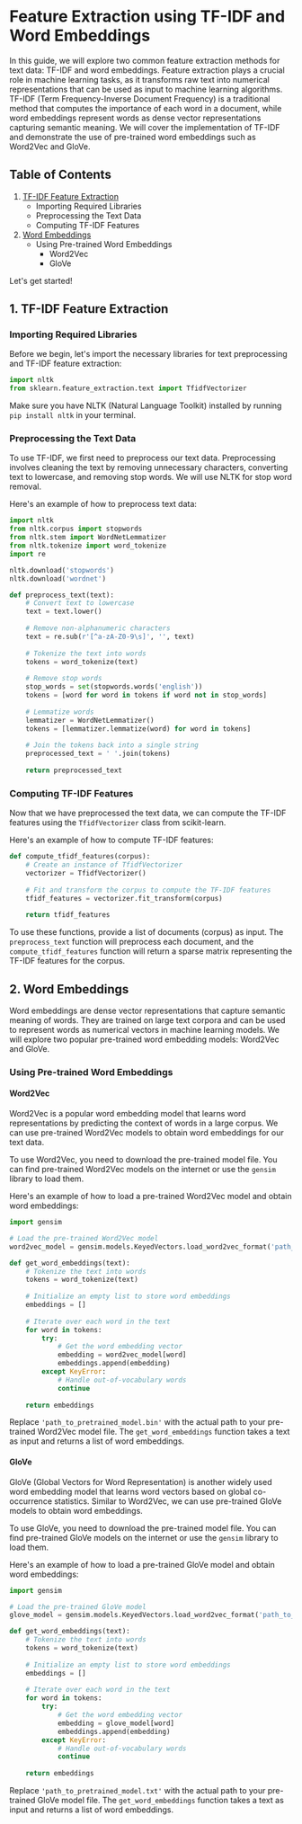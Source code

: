 # Feature Extraction using TF-IDF and Word Embeddings

In this guide, we will explore two common feature extraction methods for text data: TF-IDF and word embeddings. Feature extraction plays a crucial role in machine learning tasks, as it transforms raw text into numerical representations that can be used as input to machine learning algorithms. TF-IDF (Term Frequency-Inverse Document Frequency) is a traditional method that computes the importance of each word in a document, while word embeddings represent words as dense vector representations capturing semantic meaning. We will cover the implementation of TF-IDF and demonstrate the use of pre-trained word embeddings such as Word2Vec and GloVe.

## Table of Contents
1. [TF-IDF Feature Extraction](#tfidf)
   - Importing Required Libraries
   - Preprocessing the Text Data
   - Computing TF-IDF Features
2. [Word Embeddings](#word-embeddings)
   - Using Pre-trained Word Embeddings
     - Word2Vec
     - GloVe

Let's get started!

## 1. TF-IDF Feature Extraction <a name="tfidf"></a>

### Importing Required Libraries

Before we begin, let's import the necessary libraries for text preprocessing and TF-IDF feature extraction:

```python
import nltk
from sklearn.feature_extraction.text import TfidfVectorizer
```

Make sure you have NLTK (Natural Language Toolkit) installed by running `pip install nltk` in your terminal.

### Preprocessing the Text Data

To use TF-IDF, we first need to preprocess our text data. Preprocessing involves cleaning the text by removing unnecessary characters, converting text to lowercase, and removing stop words. We will use NLTK for stop word removal.

Here's an example of how to preprocess text data:

```python
import nltk
from nltk.corpus import stopwords
from nltk.stem import WordNetLemmatizer
from nltk.tokenize import word_tokenize
import re

nltk.download('stopwords')
nltk.download('wordnet')

def preprocess_text(text):
    # Convert text to lowercase
    text = text.lower()
    
    # Remove non-alphanumeric characters
    text = re.sub(r'[^a-zA-Z0-9\s]', '', text)
    
    # Tokenize the text into words
    tokens = word_tokenize(text)
    
    # Remove stop words
    stop_words = set(stopwords.words('english'))
    tokens = [word for word in tokens if word not in stop_words]
    
    # Lemmatize words
    lemmatizer = WordNetLemmatizer()
    tokens = [lemmatizer.lemmatize(word) for word in tokens]
    
    # Join the tokens back into a single string
    preprocessed_text = ' '.join(tokens)
    
    return preprocessed_text
```

### Computing TF-IDF Features

Now that we have preprocessed the text data, we can compute the TF-IDF features using the `TfidfVectorizer` class from scikit-learn.

Here's an example of how to compute TF-IDF features:

```python
def compute_tfidf_features(corpus):
    # Create an instance of TfidfVectorizer
    vectorizer = TfidfVectorizer()
    
    # Fit and transform the corpus to compute the TF-IDF features
    tfidf_features = vectorizer.fit_transform(corpus)
    
    return tfidf_features
```

To use these functions, provide a list of documents (corpus) as input. The `preprocess_text` function will preprocess each document, and the `compute_tfidf_features` function will return a sparse matrix representing the TF-IDF features for the corpus.

## 2. Word Embeddings <a name="word-embeddings"></a>

Word embeddings are dense vector representations that capture semantic meaning of words. They are trained on large text corpora and can be used to represent words as numerical vectors in machine learning models. We will explore two popular pre-trained word embedding models: Word2Vec and GloVe.

### Using Pre-trained Word Embeddings

#### Word2Vec

Word2Vec is a popular word embedding model that learns word representations by predicting the context of words in a large corpus. We can use pre-trained Word2Vec models to obtain word embeddings for our text data.

To use Word2Vec, you need to download the pre-trained model file. You can find pre-trained Word2Vec models on the internet or use the `gensim` library to load them.

Here's an example of how to load a pre-trained Word2Vec model and obtain word embeddings:

```python
import gensim

# Load the pre-trained Word2Vec model
word2vec_model = gensim.models.KeyedVectors.load_word2vec_format('path_to_pretrained_model.bin', binary=True)

def get_word_embeddings(text):
    # Tokenize the text into words
    tokens = word_tokenize(text)
    
    # Initialize an empty list to store word embeddings
    embeddings = []
    
    # Iterate over each word in the text
    for word in tokens:
        try:
            # Get the word embedding vector
            embedding = word2vec_model[word]
            embeddings.append(embedding)
        except KeyError:
            # Handle out-of-vocabulary words
            continue
    
    return embeddings
```

Replace `'path_to_pretrained_model.bin'` with the actual path to your pre-trained Word2Vec model file. The `get_word_embeddings` function takes a text as input and returns a list of word embeddings.

#### GloVe

GloVe (Global Vectors for Word Representation) is another widely used word embedding model that learns word vectors based on global co-occurrence statistics. Similar to Word2Vec, we can use pre-trained GloVe models to obtain word embeddings.

To use GloVe, you need to download the pre-trained model file. You can find pre-trained GloVe models on the internet or use the `gensim` library to load them.

Here's an example of how to load a pre-trained GloVe model and obtain word embeddings:

```python
import gensim

# Load the pre-trained GloVe model
glove_model = gensim.models.KeyedVectors.load_word2vec_format('path_to_pretrained_model.txt', binary=False)

def get_word_embeddings(text):
    # Tokenize the text into words
    tokens = word_tokenize(text)
    
    # Initialize an empty list to store word embeddings
    embeddings = []
    
    # Iterate over each word in the text
    for word in tokens:
        try:
            # Get the word embedding vector
            embedding = glove_model[word]
            embeddings.append(embedding)
        except KeyError:
            # Handle out-of-vocabulary words
            continue
    
    return embeddings
```

Replace `'path_to_pretrained_model.txt'` with the actual path to your pre-trained GloVe model file. The `get_word_embeddings` function takes a text as input and returns a list of word embeddings.

